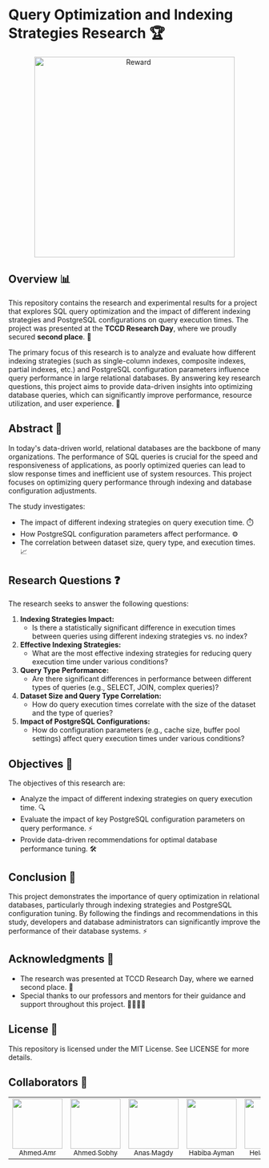 # Query Optimization and Indexing Strategies Research 🏆

<div align="center"> <img src="https://github.com/user-attachments/assets/47bc56d5-0085-419b-8978-1ecb60b4a33c" alt="Reward" width="400"/> </div>

## Overview 📊

This repository contains the research and experimental results for a project that explores SQL query optimization and the impact of different indexing strategies and PostgreSQL configurations on query execution times. The project was presented at the **TCCD Research Day**, where we proudly secured **second place**. 🎉

The primary focus of this research is to analyze and evaluate how different indexing strategies (such as single-column indexes, composite indexes, partial indexes, etc.) and PostgreSQL configuration parameters influence query performance in large relational databases. By answering key research questions, this project aims to provide data-driven insights into optimizing database queries, which can significantly improve performance, resource utilization, and user experience. 🚀

## Abstract 📜

In today's data-driven world, relational databases are the backbone of many organizations. The performance of SQL queries is crucial for the speed and responsiveness of applications, as poorly optimized queries can lead to slow response times and inefficient use of system resources. This project focuses on optimizing query performance through indexing and database configuration adjustments.

The study investigates:

- The impact of different indexing strategies on query execution time. ⏱️
- How PostgreSQL configuration parameters affect performance. ⚙️
- The correlation between dataset size, query type, and execution times. 📈

## Research Questions ❓

The research seeks to answer the following questions:

1. **Indexing Strategies Impact:**  
   - Is there a statistically significant difference in execution times between queries using different indexing strategies vs. no index?
2. **Effective Indexing Strategies:**  
   - What are the most effective indexing strategies for reducing query execution time under various conditions?
3. **Query Type Performance:**  
   - Are there significant differences in performance between different types of queries (e.g., SELECT, JOIN, complex queries)?
4. **Dataset Size and Query Type Correlation:**  
   - How do query execution times correlate with the size of the dataset and the type of queries?
5. **Impact of PostgreSQL Configurations:**  
   - How do configuration parameters (e.g., cache size, buffer pool settings) affect query execution times under various conditions?

## Objectives 🎯

The objectives of this research are:

- Analyze the impact of different indexing strategies on query execution time. 🔍
- Evaluate the impact of key PostgreSQL configuration parameters on query performance. ⚡
- Provide data-driven recommendations for optimal database performance tuning. 🛠️

## Conclusion 🎉

This project demonstrates the importance of query optimization in relational databases, particularly through indexing strategies and PostgreSQL configuration tuning. By following the findings and recommendations in this study, developers and database administrators can significantly improve the performance of their database systems. ⚡

## Acknowledgments 🙏

- The research was presented at TCCD Research Day, where we earned second place. 🥈
- Special thanks to our professors and mentors for their guidance and support throughout this project. 👩‍🏫👨‍🏫

## License 📜

This repository is licensed under the MIT License. See LICENSE for more details.

## Collaborators 🌟

<table>
<tr>
  <td align = "center"> 
	<a href = "https://github.com/AhmedAmrNabil">
	  <img src = "https://github.com/AhmedAmrNabil.png" width = 100>
	  <br />
	  <sub> Ahmed Amr </sub>
	</a>
  </td>
  <td align = "center"> 
	<a href = "https://github.com/AhmedSobhy01">
	  <img src = "https://github.com/AhmedSobhy01.png" width = 100>
	  <br />
	  <sub> Ahmed Sobhy </sub>
	</a>
  </td>
  <td align = "center"> 
	<a href = "https://github.com/Mag-D-Anas">
	  <img src = "https://github.com/Mag-D-Anas.png" width = 100>
	  <br />
	  <sub> Anas Magdy </sub>
	</a>
  </td>
  <td align = "center"> 
	<a href = "https://github.com/habibayman">
	  <img src = "https://github.com/habibayman.png" width = 100>
	  <br />
	  <sub> Habiba Ayman </sub>
	</a>
  </td>
  <td align = "center"> 
	<a href = "https://github.com/HelanaNady">
	  <img src = "https://github.com/HelanaNady.png" width = 100>
	  <br />
	  <sub> Helana Nady </sub>
	</a>
  </td>
  <td align = "center"> 
	<a href = "https://github.com/OmarGamal10">
	  <img src = "https://github.com/OmarGamal10.png" width = 100>
	  <br />
	  <sub> Omar Gamal </sub>
	</a>
  </td>
</tr>
</table>
